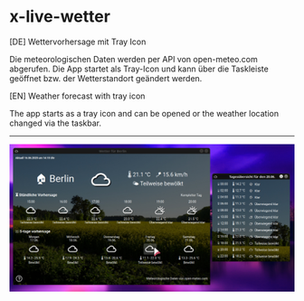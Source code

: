 # x-live-wetter

[DE] Wettervorhersage mit Tray Icon 

Die meteorologischen Daten werden per API von open-meteo.com abgerufen.
Die App startet als Tray-Icon und kann über die Taskleiste geöffnet bzw. der Wetterstandort geändert werden.

[EN] Weather forecast with tray icon

The app starts as a tray icon and can be opened or the weather location changed via the taskbar.

-----

![screenshot](screenshot.png)

